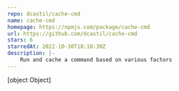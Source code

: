 ```yaml
---
repo: dcastil/cache-cmd
name: cache-cmd
homepage: https://npmjs.com/package/cache-cmd
url: https://github.com/dcastil/cache-cmd
stars: 6
starredAt: 2022-10-30T18:18:30Z
description: |-
    Run and cache a command based on various factors
---
```


[object Object]
